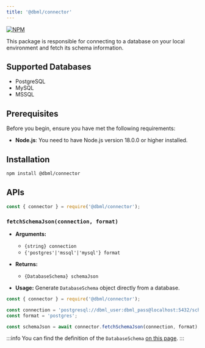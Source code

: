 ```yaml
---
title: '@dbml/connector'
---
```


[![NPM](https://img.shields.io/npm/v/@dbml/connector)](https://www.npmjs.com/package/@dbml/connector)

This package is responsible for connecting to a database on your local environment and fetch its schema information.

## Supported Databases

- PostgreSQL
- MySQL
- MSSQL

## Prerequisites

Before you begin, ensure you have met the following requirements:

- **Node.js**: You need to have Node.js version 18.0.0 or higher installed.

## Installation

```bash npm2yarn
npm install @dbml/connector
```

## APIs

```javascript
const { connector } = require('@dbml/connector');
```

### `fetchSchemaJson(connection, format)`

- **Arguments:**
  - `{string} connection`
  - `{'postgres'|'mssql'|'mysql'} format`

- **Returns:**
  - `{DatabaseSchema} schemaJson`

- **Usage:**
Generate `DatabaseSchema` object directly from a database.

```javascript
const { connector } = require('@dbml/connector');

const connection = 'postgresql://dbml_user:dbml_pass@localhost:5432/schema';
const format = 'postgres';

const schemaJson = await connector.fetchSchemaJson(connection, format);
```

:::info
You can find the definition of the `DatabaseSchema` [on this page](https://github.com/holistics/dbml/blob/a4dcb110f1d79f5d95b0d3db4b919914439e039d/packages/dbml-connector/src/connectors/types.ts#L89).
:::
